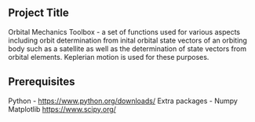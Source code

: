 ## Project Title

Orbital Mechanics Toolbox - a set of functions used for various aspects including orbit determination from inital orbital state vectors of an orbiting body such as a satellite as well as the determination of state vectors from orbital elements. Keplerian motion is used for these purposes. 

## Prerequisites

Python - https://www.python.org/downloads/
Extra packages -  Numpy
                  Matplotlib  https://www.scipy.org/
